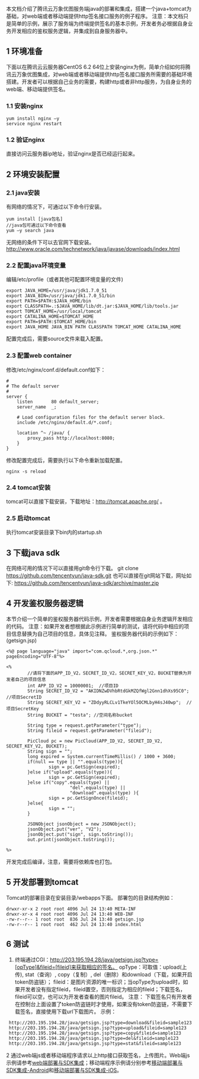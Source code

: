 本文档介绍了腾讯云万象优图服务端java的部署和集成，搭建一个java+tomcat为基础，对web端或者移动端提供http签名接口服务的例子程序。
注意：本文档只是简单的示例，展示了服务端为终端提供签名的基本示例，开发者务必根据自身业务开发相应的鉴权服务逻辑，并集成到自身服务器中。
## 1 环境准备
下面以在腾讯云云服务器CentOS 6.2 64位上安装nginx为例，简单介绍如何将腾讯云万象优图集成，对web端或者移动端提供http签名接口服务所需要的基础环境搭建。开发者可以根据自己业务的需要，构建http或者非http服务，为自身业务的web端、移动端提供签名。
### 1.1 安装nginx
```
yum install nginx –y
service nginx restart
```
### 1.2 验证nginx
直接访问云服务器ip地址，验证nginx是否已经运行起来。
## 2 环境安装配置
### 2.1 java安装
有网络的情况下，可通过以下命令行安装。
```
yum install [java包名]
//java包可通过以下命令查看
yum –y search java
```
无网络的条件下可以去官网下载安装。
http://www.oracle.com/technetwork/java/javase/downloads/index.html 
### 2.2 配置java环境变量
编辑/etc/profile（或者其他可配置环境变量的文件)
```
export JAVA_HOME=/usr/java/jdk1.7.0_51
export JAVA_BIN=/usr/java/jdk1.7.0_51/bin
export PATH=$PATH:$JAVA_HOME/bin
export CLASSPATH=.:$JAVA_HOME/lib/dt.jar:$JAVA_HOME/lib/tools.jar
export TOMCAT_HOME=/usr/local/tomcat
export CATALINA_HOME=$TOMCAT_HOME
export PATH=$PATH:$TOMCAT_HOME/bin
export JAVA_HOME JAVA_BIN PATH CLASSPATH TOMCAT_HOME CATALINA_HOME
```
配置完成后，需要source文件来载入配置。
### 2.3 配置web container
修改/etc/nginx/conf.d/default.conf如下：
```
#
# The default server
#
server {
    listen       80 default_server;
    server_name  _;

    # Load configuration files for the default server block.
    include /etc/nginx/default.d/*.conf;

    location ^~ /java/ {
		proxy_pass http://localhost:8080;
    }
}
```
修改配置完成后，需要执行以下命令重新加载配置。

```
nginx -s reload
```
### 2.4 tomcat安装
tomcat可以直接下载安装，下载地址：http://tomcat.apache.org/ 。
### 2.5 启动tomcat
执行tomcat安装目录下bin内的startup.sh
## 3 下载java sdk
在网络可用的情况下可以直接用git命令行下载。
git clone https://github.com/tencentyun/java-sdk.git
也可以直接在git网站下载，网址如下:
https://github.com/tencentyun/java-sdk/archive/master.zip
## 4 开发鉴权服务器逻辑
本节介绍一个简单的鉴权服务器代码示例，开发者需要根据自身业务逻辑开发相应的代码。
注意：如果开发者想根据此示例进行简单的测试，请将代码中相应的项目信息替换为自己项目的信息，具体见注释。
鉴权服务器代码的示例如下：(getsign.jsp)

```
<%@ page language="java" import="com.qcloud.*,org.json.*" pageEncoding="UTF-8"%>

<%
        //请将下面的APP_ID_V2，SECRET_ID_V2，SECRET_KEY_V2，BUCKET替换为开发者自己的项目信息
        int APP_ID_V2 = 10000001;  //项目ID
        String SECRET_ID_V2 = "AKIDNZwDVhbRtdGkMZQfWgl2Gnn1dhXs95C0"; //项目SecretID
        String SECRET_KEY_V2 = "ZDdyyRLCLv1TkeYOl5OCMLbyH4sJ40wp";  //项目SecretKey
        String BUCKET = "testa"; //空间名称bucket

        String type = request.getParameter("type");
        String fileid = request.getParameter("fileid");

        PicCloud pc = new PicCloud(APP_ID_V2, SECRET_ID_V2, SECRET_KEY_V2, BUCKET);
        String sign = "";
        long expired = System.currentTimeMillis() / 1000 + 3600;
        if(null == type || "".equals(type)){
                sign = pc.GetSign(expired);
        }else if("upload".equals(type)){
                sign = pc.GetSign(expired);
        }else if("copy".equals(type) ||
                        "del".equals(type) ||
                        "download".equals(type) ){
                sign = pc.GetSignOnce(fileid);
        }else{
                sign = "";
        }

        JSONObject jsonObject = new JSONObject();
        jsonObject.put("ver", "V2");
        jsonObject.put("sign", sign.toString());
        out.print(jsonObject.toString());

%>
```
开发完成后编译，注意，需要将依赖库也打包。
## 5 开发部署到tomcat
Tomcat的部署目录在安装目录/webapps下面。
部署包的目录结构例如：

```
drwxr-xr-x 2 root root 4096 Jul 24 13:40 META-INF
drwxr-xr-x 4 root root 4096 Jul 24 13:40 WEB-INF
-rw-r--r-- 1 root root  836 Jul 24 13:40 getsign.jsp
-rw-r--r-- 1 root root  462 Jul 24 13:40 index.html
```
## 6 测试
1. 终端通过CGI：http://203.195.194.28/java/getsign.jsp?type=[opType]&fileid=[fileid]来获取相应的签名。
opType：可取值：upload(上传), stat（查询）, copy（复制）, del（删除）和download（下载，如果开启token防盗链）；
fileid：是图片资源的唯一标识；当opType为upload时，如果开发者没有指定fileid，fileid置空，否则指定为相应的fileid；下载签名，fileid可以空，也可以为开发者查看的图片fileid。
注意： 下载签名只有开发者在控制台上面设置了token防盗链时才使用，如果没有token防盗链，不需要下载签名，直接使用下载url下载图片。
示例：

```
 http://203.195.194.28/java/getsign.jsp?type=download&fileid=sample123
 http://203.195.194.28/java/getsign.jsp?type=upload&fileid=sample123
 http://203.195.194.28/java/getsign.jsp?type=copy&fileid=sample123
 http://203.195.194.28/java/getsign.jsp?type=del&fileid=sample123
 http://203.195.194.28/java/getsign.jsp?type=stat&fileid=sample123
```
2 通过web端js或者移动端程序请求以上http接口获取签名，上传图片。Web端js示例请参考[web端部署与SDK集成](http://www.qcloud.com/doc/product/275/web%E7%AB%AF%E9%83%A8%E7%BD%B2%E7%A4%BA%E4%BE%8B)；移动端程序示例请分别参考[移动端部署与SDK集成-Android](http://www.qcloud.com/doc/product/275/Android%E9%83%A8%E7%BD%B2%E7%A4%BA%E4%BE%8B)和[移动端部署与SDK集成-iOS](http://www.qcloud.com/doc/product/275/iOS%E9%83%A8%E7%BD%B2%E7%A4%BA%E4%BE%8B)。